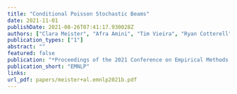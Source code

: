 ```yaml
---
title: "Conditional Poisson Stochastic Beams"
date: 2021-11-01
publishDate: 2021-08-26T07:41:17.930028Z
authors: ["Clara Meister", "Afra Amini", "Tim Vieira", "Ryan Cotterell"]
publication_types: ["1"]
abstract: ""
featured: false
publication: "*Proceedings of the 2021 Conference on Empirical Methods in Natural Language Processing*"
publication_short: "EMNLP"
links:
url_pdf: papers/meister+al.emnlp2021b.pdf
---
```


